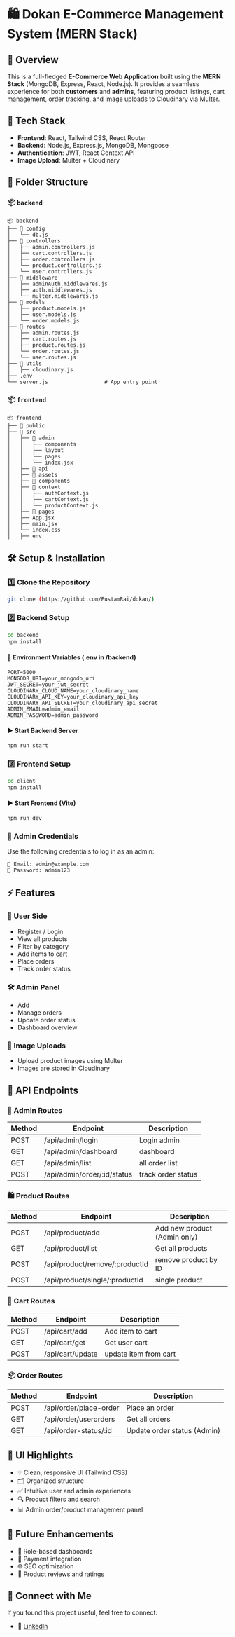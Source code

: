 # 🛍️ Dokan E-Commerce Management System (MERN Stack)

## 📌 Overview

This is a full-fledged **E-Commerce Web Application** built using the **MERN Stack** (MongoDB, Express, React, Node.js). It provides a seamless experience for both **customers** and **admins**, featuring product listings, cart management, order tracking, and image uploads to Cloudinary via Multer.

## 🚀 Tech Stack

- **Frontend**: React, Tailwind CSS, React Router
- **Backend**: Node.js, Express.js, MongoDB, Mongoose
- **Authentication**: JWT, React Context API
- **Image Upload**: Multer + Cloudinary

## 📂 Folder Structure

### 📦 `backend`
```
📦 backend
├── 📂 config
│   └── db.js          
├── 📂 controllers
│   ├── admin.controllers.js  
│   ├── cart.controllers.js  
│   ├── order.controllers.js 
│   └── product.controllers.js   
│   └── user.controllers.js   
├── 📂 middleware
│   ├── adminAuth.middlewares.js
│   ├── auth.middlewares.js
│   └── multer.middlewares.js   
├── 📂 models
│   ├── product.models.js       
│   ├── user.models.js         
│   └── order.models.js       
├── 📂 routes
│   ├── admin.routes.js      
│   ├── cart.routes.js        
│   ├── product.routes.js    
│   └── order.routes.js
│   └── user.routes.js
├── 📂 utils
│   ├── cloudinary.js        
├── .env
└── server.js                  # App entry point
```

### 📦 `frontend`
```
📦 frontend
├── 📂 public            
├── 📂 src
│   ├── 📂 admin
│   │   ├── components
│   │   ├── layout  
│   │   └── pages
│   │   └── index.jsx
│   ├── 📂 api           
│   ├── 📂 assets        
│   ├── 📂 components     
│   ├── 📂 context
│   │   ├── authContext.js 
│   │   ├── cartContext.js     
│   │   └── productContext.js 
│   ├── 📂 pages
│   ├── App.jsx
│   ├── main.jsx
│   └── index.css
│   ├── env
```

## 🛠️ Setup & Installation

### 1️⃣ Clone the Repository
```bash
git clone (https://github.com/PustamRai/dokan/)
```

### 2️⃣ Backend Setup
```bash
cd backend
npm install
```

#### 🔐 Environment Variables (.env in /backend)
```
PORT=5000
MONGODB_URI=your_mongodb_uri
JWT_SECRET=your_jwt_secret
CLOUDINARY_CLOUD_NAME=your_cloudinary_name
CLOUDINARY_API_KEY=your_cloudinary_api_key
CLOUDINARY_API_SECRET=your_cloudinary_api_secret
ADMIN_EMAIL=admin_email
ADMIN_PASSWORD=admin_password
```

#### ▶️ Start Backend Server
```bash
npm run start
```

### 3️⃣ Frontend Setup
```bash
cd client
npm install
```

#### ▶️ Start Frontend (Vite)
```bash
npm run dev
```

### 🔐 Admin Credentials
Use the following credentials to log in as an admin:
```
📧 Email: admin@example.com
🔐 Password: admin123
```

## ⚡ Features

### 👤 User Side
- Register / Login
- View all products
- Filter by category 
- Add items to cart
- Place orders
- Track order status

### 🛠️ Admin Panel
- Add 
- Manage orders
- Update order status
- Dashboard overview

### 📸 Image Uploads
- Upload product images using Multer
- Images are stored in Cloudinary

## 🔗 API Endpoints

### 🔑 Admin Routes

| Method | Endpoint | Description |
|--------|----------|-------------|
| POST | /api/admin/login | Login admin |
| GET | /api/admin/dashboard | dashboard |
| GET | /api/admin/list | all order list |
| POST | /api/admin/order/:id/status | track order status |

### 🛍️ Product Routes

| Method | Endpoint | Description |
|--------|----------|-------------|
| POST | /api/product/add | Add new product (Admin only) |
| GET | /api/product/list | Get all products |
| POST | /api/product/remove/:productId | remove product by ID |
| POST | /api/product/single/:productId | single product |

### 🛒 Cart Routes

| Method | Endpoint | Description |
|--------|----------|-------------|
| POST | /api/cart/add | Add item to cart |
| GET | /api/cart/get | Get user cart |
| POST | /api/cart/update | update item from cart |

### 📦 Order Routes

| Method | Endpoint | Description |
|--------|----------|-------------|
| POST | /api/order/place-order | Place an order |
| GET | /api/order/userorders | Get all orders |
| GET | /api/order-status/:id | Update order status (Admin) |

## 🎨 UI Highlights

- 💡 Clean, responsive UI (Tailwind CSS)
- 🗂️ Organized structure
- ✅ Intuitive user and admin experiences
- 🔍 Product filters and search
- 📊 Admin order/product management panel

## 🔮 Future Enhancements

- 🔐 Role-based dashboards
- 💸 Payment integration
- 🌐 SEO optimization
- 💬 Product reviews and ratings

## 🤝 Connect with Me

If you found this project useful, feel free to connect:

- 💼 [LinkedIn](https://www.linkedin.com/in/pustamrai)
